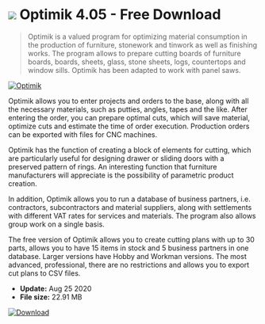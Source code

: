 # ![](https://cdn.softexe.net/static/icon/8/optimik-8448.png) Optimik 4.05 - Free Download

> Optimik is a valued program for optimizing material consumption in the production of furniture, stonework and tinwork as well as finishing works. The program allows to prepare cutting boards of furniture boards, boards, sheets, glass, stone sheets, logs, countertops and window sills. Optimik has been adapted to work with panel saws.

[![Optimik](https://gallery.dpcdn.pl/imgc/Tools/68263/g_-_420x350_1.5_-_x20160525170232_0.png)](https://softexe.net/win/business/finance/optimik:hddh.html)

Optimik allows you to enter projects and orders to the base, along with all the necessary materials, such as putties, angles, tapes and the like. After entering the order, you can prepare optimal cuts, which will save material, optimize cuts and estimate the time of order execution. Production orders can be exported with files for CNC machines.
 
 Optimik has the function of creating a block of elements for cutting, which are particularly useful for designing drawer or sliding doors with a preserved pattern of rings. An interesting function that furniture manufacturers will appreciate is the possibility of parametric product creation. 
 
 
 In addition, Optimik allows you to run a database of business partners, i.e. contractors, subcontractors and material suppliers, along with settlements with different VAT rates for services and materials. The program also allows group work on a single basis. 
 
 
 The free version of Optimik allows you to create cutting plans with up to 30 parts, allows you to have 15 items in stock and 5 business partners in one database. Larger versions have Hobby and Workman versions. The most advanced, professional, there are no restrictions and allows you to export cut plans to CSV files.


- **Update:** Aug 25 2020
- **File size:** 22.91 MB

[![Download](https://cdn.softexe.net/static/img/download.png)](https://softexe.net/win/business/finance/optimik:hddh.html)


